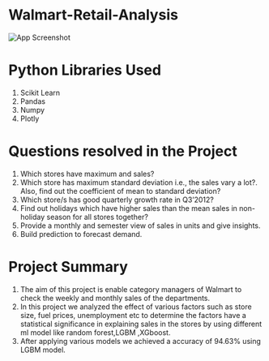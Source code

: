 # Walmart-Retail-Analysis




![App Screenshot](https://miro.medium.com/max/1000/1*tgc5PuEaW36qa-60V7_KaA.jpeg)

# Python Libraries Used 
1. Scikit Learn
2. Pandas
3. Numpy
4. Plotly




# Questions resolved in the Project
1. Which stores have maximum and sales?
2. Which store has maximum standard deviation i.e., the sales vary a lot?. Also, find out the coefficient of mean to standard deviation?
3. Which store/s has good quarterly growth rate in Q3’2012?
4. Find out holidays which have higher sales than the mean sales in non-holiday season for all stores together?
5. Provide a monthly and semester view of sales in units and give insights.
6. Build prediction to forecast demand.

# Project Summary
1. The aim of this project is enable category managers of Walmart to check the weekly and monthly sales of the departments.
2. In this project we analyzed the effect of various factors such as store size, fuel prices,  unemployment etc to determine the factors have a statistical significance in explaining sales in the stores by using different ml model like random forest,LGBM ,XGboost.
3. After applying various models we achieved a accuracy of 94.63% using LGBM model.

